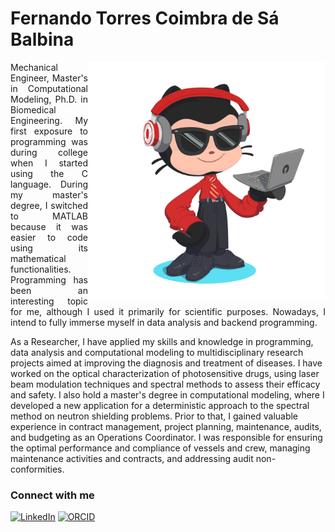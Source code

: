 <h1>
    <span>Fernando Torres Coimbra de Sá Balbina</span>
</h1>

<img align="right" alt="Created using myoctacat - https://myoctocat.com/" height="380" src="https://github.com/T0W3RS/T0W3RS/blob/main/octocat-1714678913162.png">

<p align="justify"> Mechanical Engineer, Master's in Computational Modeling, Ph.D. in Biomedical Engineering. My first exposure to programming was during college when I started using the C language. During my master's degree, I switched to MATLAB because it was easier to code using its mathematical functionalities. Programming has been an interesting topic for me, although I used it primarily for scientific purposes. Nowadays, I intend to fully immerse myself in data analysis and backend programming.

As a Researcher, I have applied my skills and knowledge in programming, data analysis and computational modeling to multidisciplinary research projects aimed at improving the diagnosis and treatment of diseases. I have worked on the optical characterization of photosensitive drugs, using laser beam modulation techniques and spectral methods to assess their efficacy and safety. I also hold a master's degree in computational modeling, where I developed a new application for a deterministic approach to the spectral method on neutron shielding problems. Prior to that, I gained valuable experience in contract management, project planning, maintenance, audits, and budgeting as an Operations Coordinator. I was responsible for ensuring the optimal performance and compliance of vessels and crew, managing maintenance activities and contracts, and addressing audit non-conformities.

### Connect with me

[![LinkedIn](https://img.shields.io/badge/LinkedIn-0077B5?style=for-the-badge&logo=linkedin&logoColor=white)](https://www.linkedin.com/in/fernando-torres-coimbra-de-s%C3%A1-balbina-aa9b20105/)
[![ORCID](https://img.shields.io/badge/orcid-A6CE39?style=for-the-badge&logo=orcid&logoColor=white)](https://orcid.org/0000-0002-8331-7534)
